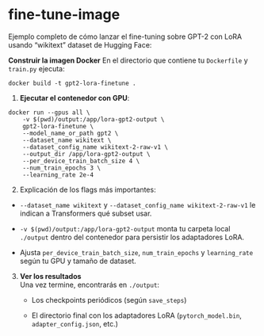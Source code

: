 # fine-tune-image

Ejemplo completo de cómo lanzar el fine-tuning sobre GPT-2 con LoRA usando “wikitext” dataset de Hugging Face:

**Construir la imagen Docker**
En el directorio que contiene tu `Dockerfile` y `train.py` ejecuta:

`docker build -t gpt2-lora-finetune .`

1. **Ejecutar el contenedor con GPU**:
```
docker run --gpus all \
	-v $(pwd)/output:/app/lora-gpt2-output \
	gpt2-lora-finetune \
	--model_name_or_path gpt2 \
	--dataset_name wikitext \
	--dataset_config_name wikitext-2-raw-v1 \
	--output_dir /app/lora-gpt2-output \
	--per_device_train_batch_size 4 \
	--num_train_epochs 3 \
	--learning_rate 2e-4
```

2.  Explicación de los flags más importantes:

   * `--dataset_name wikitext` y `--dataset_config_name wikitext-2-raw-v1` le indican a Transformers qué subset usar.

   * `-v $(pwd)/output:/app/lora-gpt2-output` monta tu carpeta local `./output` dentro del contenedor para persistir los adaptadores LoRA.

   * Ajusta `per_device_train_batch_size`, `num_train_epochs` y `learning_rate` según tu GPU y tamaño de dataset.

3. **Ver los resultados**  
    Una vez termine, encontrarás en `./output`:

   * Los checkpoints periódicos (según `save_steps`)

   * El directorio final con los adaptadores LoRA (`pytorch_model.bin`, `adapter_config.json`, etc.)

